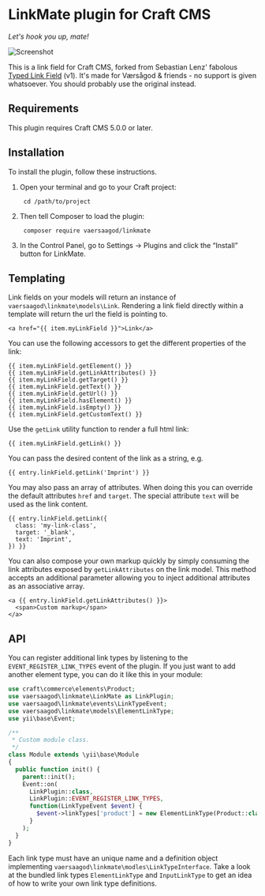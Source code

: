 # LinkMate plugin for Craft CMS

_Let's hook you up, mate!_

![Screenshot](resources/img/plugin-icon.png)

This is a link field for Craft CMS, forked from Sebastian Lenz' fabolous 
[Typed Link Field](https://github.com/sebastian-lenz/craft-linkfield) (v1). 
It's made for Værsågod & friends - no support is given whatsoever. You 
should probably use the original instead.

## Requirements

This plugin requires Craft CMS 5.0.0 or later.

## Installation

To install the plugin, follow these instructions.

1. Open your terminal and go to your Craft project:

        cd /path/to/project

2. Then tell Composer to load the plugin:

        composer require vaersaagod/linkmate

3. In the Control Panel, go to Settings → Plugins and click the “Install” button for LinkMate.

## Templating

Link fields on your models will return an instance of `vaersaagod\linkmate\models\Link`. Rendering a link
field directly within a template will return the url the field is pointing to.

```
<a href="{{ item.myLinkField }}">Link</a>
```

You can use the following accessors to get the different properties of the link:

```
{{ item.myLinkField.getElement() }}
{{ item.myLinkField.getLinkAttributes() }}
{{ item.myLinkField.getTarget() }}
{{ item.myLinkField.getText() }}
{{ item.myLinkField.getUrl() }}
{{ item.myLinkField.hasElement() }}
{{ item.myLinkField.isEmpty() }}
{{ item.myLinkField.getCustomText() }}
```

Use the `getLink` utility function to render a full html link:

```
{{ item.myLinkField.getLink() }}
```

You can pass the desired content of the link as a string, e.g.
```
{{ entry.linkField.getLink('Imprint') }}
```

You may also pass an array of attributes. When doing this you can override
the default attributes `href` and `target`. The special attribute `text`
will be used as the link content.
```
{{ entry.linkField.getLink({
  class: 'my-link-class',
  target: '_blank',
  text: 'Imprint',
}) }}
```

You can also compose your own markup quickly by simply consuming the link
attributes exposed by `getLinkAttributes` on the link model. This method accepts
an additional parameter allowing you to inject additional attributes as an
associative array.
```
<a {{ entry.linkField.getLinkAttributes() }}>
  <span>Custom markup</span>
</a>
```

## API

You can register additional link types by listening to the `EVENT_REGISTER_LINK_TYPES` 
event of the plugin. If you just want to add another element type, you can do it like this in
your module:

```php
use craft\commerce\elements\Product;
use vaersaagod\linkmate\LinkMate as LinkPlugin;
use vaersaagod\linkmate\events\LinkTypeEvent;
use vaersaagod\linkmate\models\ElementLinkType;
use yii\base\Event;

/**
 * Custom module class.
 */
class Module extends \yii\base\Module
{
  public function init() {
    parent::init();
    Event::on(
      LinkPlugin::class,
      LinkPlugin::EVENT_REGISTER_LINK_TYPES,
      function(LinkTypeEvent $event) {
        $event->linkTypes['product'] = new ElementLinkType(Product::class);
      }
    );
  }
}
```

Each link type must have an unique name and a definition object implementing `vaersaagod\linkmate\modles\LinkTypeInterface`. 
Take a look at the bundled link types `ElementLinkType` and `InputLinkType` to get an idea of how to write your own 
link type definitions.
